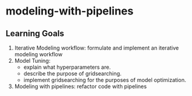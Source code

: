 # modeling-with-pipelines

## Learning Goals

1. Iterative Modeling workflow: formulate and implement an iterative modeling workflow
2. Model Tuning: 
    - explain what hyperparameters are. 
    - describe the purpose of gridsearching. 
    - implement gridsearching for the purposes of model optimization. 
3. Modeling with pipelines: refactor code with pipelines
